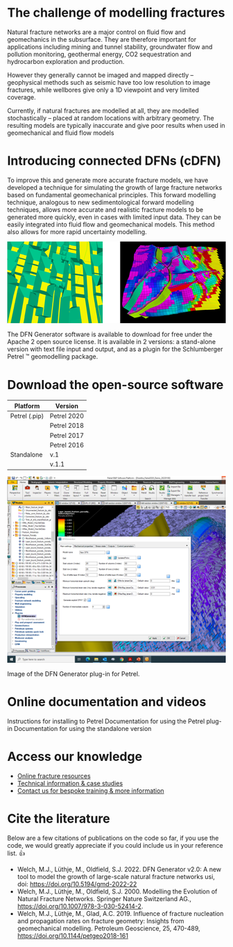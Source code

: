 # The challenge of modelling fractures
Natural fracture networks are a major control on fluid flow and geomechanics in the subsurface. They are therefore important for applications including mining and tunnel stability, groundwater flow and pollution monitoring, geothermal energy, CO2 sequestration and hydrocarbon exploration and production.

However they generally cannot be imaged and mapped directly – geophysical methods such as seismic have too low resolution to image fractures, while wellbores give only a 1D viewpoint and very limited coverage.

Currently, if natural fractures are modelled at all, they are modelled stochastically – placed at random locations with arbitrary geometry. The resulting models are typically inaccurate and give poor results when used in geomechanical and fluid flow models
# Introducing connected DFNs (cDFN)
To improve this and generate more accurate fracture models, we have developed a technique for simulating the growth of large fracture networks based on fundamental geomechanical principles. This forward modelling technique, analogous to new sedimentological forward modelling techniques, allows more accurate and realistic fracture models to be generated more quickly, even in cases with limited input data. They can be easily integrated into fluid flow and geomechanical models. This method also allows for more rapid uncertainty modelling.

![dfn1](images/dfn1.png)

The DFN Generator software is available to download for free under the Apache 2 open source license. It is available in 2 versions: a stand-alone version with text file input and output, and as a plugin for the Schlumberger Petrel ™ geomodelling package.


# Download the open-source software
| Platform | Version |
| -------- | ------- |
| Petrel (.pip) | Petrel 2020 |
|          | Petrel 2018 |
|          | Petrel 2017 |
|          | Petrel 2016 |
| Standalone | v.1     |
|          | v.1.1     |

![interface](images/dfngen_interface.png)

Image of the DFN Generator plug-in for Petrel.

# Online documentation and videos
Instructions for installing to Petrel
Documentation for using the Petrel plug-in
Documentation for using the standalone version
# Access our knowledge
- [Online fracture resources](understanding)
- [Technical information & case studies](concept)
- [Contact us for bespoke training & more information](aboutus)

# Cite the literature
Below are a few citations of publications on the code so far, if you use the code, we would greatly appreciate if you could include us in your reference list. :+1:
- Welch, M.J., Lüthje, M., Oldfield, S.J. 2022. DFN Generator v2.0: A new tool to model the growth of large-scale natural fracture networks usi, doi: https://doi.org/10.5194/gmd-2022-22
- Welch, M.J., Lüthje, M., Oldfield, S.J. 2000. Modelling the Evolution of Natural Fracture Networks. Springer Nature Switzerland AG., https://doi.org/10.1007/978-3-030-52414-2. 
- Welch, M.J., Lüthje, M., Glad, A.C. 2019. Influence of fracture nucleation and propagation rates on fracture geometry: Insights from geomechanical modelling. Petroleum Geoscience, 25, 470-489, https://doi.org/10.1144/petgeo2018-161
